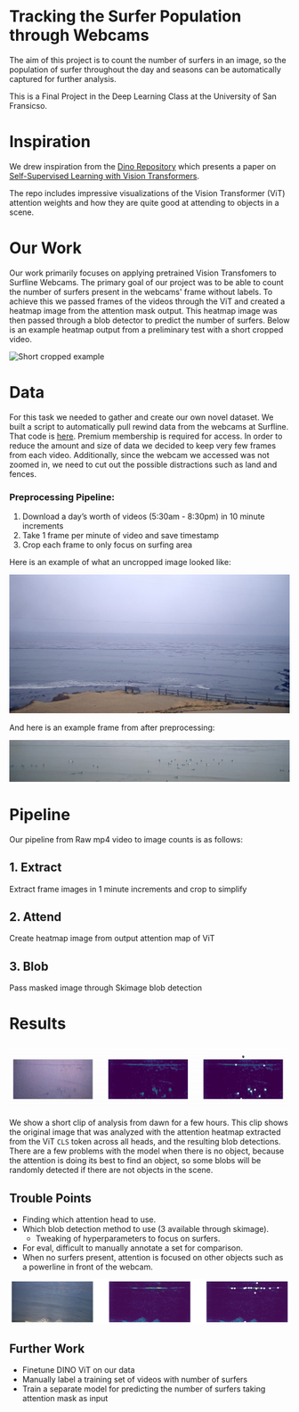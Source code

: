 # Tracking the Surfer Population through Webcams

The aim of this project is to count the number of surfers in an image, so the population of surfer throughout the day and seasons can be automatically captured for further analysis.

This is a Final Project in the Deep Learning Class at the University of San Fransicso.

# Inspiration

We drew inspiration from the [Dino Repository](https://github.com/facebookresearch/dino) which presents a paper on [Self-Supervised Learning with Vision Transformers](https://arxiv.org/abs/2104.14294).

The repo includes impressive visualizations of the Vision Transformer (ViT) attention weights and how they are quite good at attending to objects in a scene.  

# Our Work

Our work primarily focuses on applying pretrained Vision Transfomers to Surfline Webcams. The primary goal of our project was to be able to count the number of surfers present in the webcams' frame without labels. To achieve this we passed frames of the videos through the ViT and created a heatmap image from the attention mask output. This heatmap image was then passed through a blob detector to predict the number of surfers. Below is an example heatmap output from a preliminary test with a short cropped video.

![Short cropped example](dino/data/ex_crop_heat.gif)

# Data

For this task we needed to gather and create our own novel dataset. We built a script to automatically pull rewind data from the webcams at Surfline.  That code is [here](https://gist.github.com/tukavic/da2238ed28eeb00b97d9acecf29c2076). Premium membership is required for access. In order to reduce the amount and size of data we decided to keep very few frames from each video. Additionally, since the webcam we accessed was not zoomed in, we need to cut out the possible distractions such as land and fences.

### Preprocessing Pipeline:

1. Download a day’s worth of videos (5:30am - 8:30pm) in 10 minute increments
2. Take 1 frame per minute of video and save timestamp
3. Crop each frame to only focus on surfing area

Here is an example of what an uncropped image looked like:

![Example image from webcam](dino/surf.png)

And here is an example frame from after preprocessing:

![Example cropped frame (doesn't work because of space in filename)](dino/data/images/2021-08-11_10:44:00-07:00.png)

# Pipeline

Our pipeline from Raw mp4 video to image counts is as follows:

## 1. Extract
Extract frame images in 1 minute increments and crop to simplify
## 2. Attend
Create heatmap image from output attention map of ViT
## 3. Blob
Pass masked image through Skimage blob detection


# Results

![panel](/dino/data/panel.gif)

We show a short clip of analysis from dawn for a few hours.  This clip shows the original image that was analyzed with the attention heatmap extracted from the ViT `CLS` token across all heads, and the resulting blob detections.  There are a few problems with the model when there is no object, because the attention is doing its best to find an object, so some blobs will be randomly detected if there are not objects in the scene.

## Trouble Points

* Finding which attention head to use.
* Which blob detection method to use (3 available through skimage).
    * Tweaking of hyperparameters to focus on surfers.
* For eval, difficult to manually annotate a set for comparison.
* When no surfers present, attention is focused on other objects such as a powerline in front of the webcam.

![trouble](dino/data/trouble.png)

## Further Work

* Finetune DINO ViT on our data
* Manually label a training set of videos with number of surfers
* Train a separate model for predicting the number of surfers taking attention mask as input

